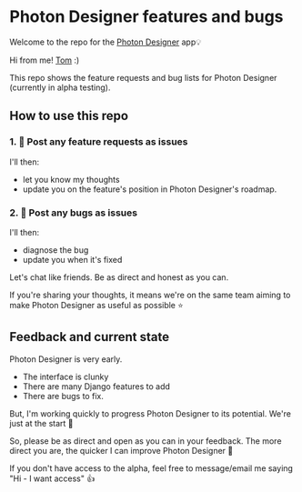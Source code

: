 # Photon Designer features and bugs

Welcome to the repo for the <a href="https://photondesigner.com?ref=github-repo-welcome">Photon Designer</a> app💡 

Hi from me! <a href="https://youtube.com/@tomdekan" target="_blank">Tom</a> :)

This repo shows the feature requests and bug lists for Photon Designer (currently in alpha testing).

## How to use this repo

### 1. 🎨 Post any feature requests as issues 
I'll then:
- let you know my thoughts
- update you on the feature's position in Photon Designer's roadmap.

### 2. 🐛 Post any bugs as issues
I'll then:
- diagnose the bug
- update you when it's fixed
  
Let's chat like friends. Be as direct and honest as you can. 

If you're sharing your thoughts, it means we're on the same team aiming to make Photon Designer as useful as possible ⭐️

## Feedback and current state

Photon Designer is very early.

- The interface is clunky
- There are many Django features to add
- There are bugs to fix.

But, I'm working quickly to progress Photon Designer to its potential. We're just at the start 🚀

So, please be as direct and open as you can in your feedback. The more direct you are, the quicker I can improve Photon Designer 🙂 

If you don't have access to the alpha, feel free to message/email me saying "Hi - I want access" 👍

